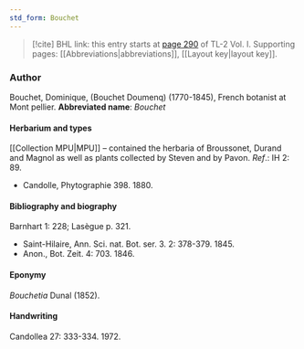 ```yaml
---
std_form: Bouchet
---
```


> [!cite] BHL link: this entry starts at [page 290](https://www.biodiversitylibrary.org/page/33120421) of TL-2 Vol. I.
> Supporting pages: [[Abbreviations|abbreviations]], [[Layout key|layout key]].

### Author

Bouchet, Dominique, (Bouchet Doumenq) (1770-1845), French botanist at Mont pellier. 
**Abbreviated name**: *Bouchet*

#### Herbarium and types

[[Collection MPU|MPU]] – contained the herbaria of Broussonet, Durand and Magnol as well as plants collected by Steven and by Pavon.
*Ref*.: IH 2: 89.
- Candolle, Phytographie 398. 1880.

#### Bibliography and biography

Barnhart 1: 228; Lasègue p. 321.
- Saint-Hilaire, Ann. Sci. nat. Bot. ser. 3. 2: 378-379. 1845.
- Anon., Bot. Zeit. 4: 703. 1846.

#### Eponymy

*Bouchetia* Dunal (1852).

#### Handwriting

Candollea 27: 333-334. 1972.

